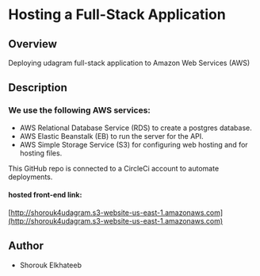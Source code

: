# Hosting a Full-Stack Application

## Overview
Deploying udagram full-stack application to Amazon Web Services (AWS)

## Description
### We use the following AWS services:
- AWS Relational Database Service (RDS) to create a postgres database.
- AWS Elastic Beanstalk (EB) to run the server for the API.
- AWS Simple Storage Service (S3) for configuring web hosting and for hosting files.

This GitHub repo is connected to a CircleCi account to automate deployments.

#### hosted front-end link:
[http://shorouk4udagram.s3-website-us-east-1.amazonaws.com](http://shorouk4udagram.s3-website-us-east-1.amazonaws.com)

## Author
- Shorouk Elkhateeb
